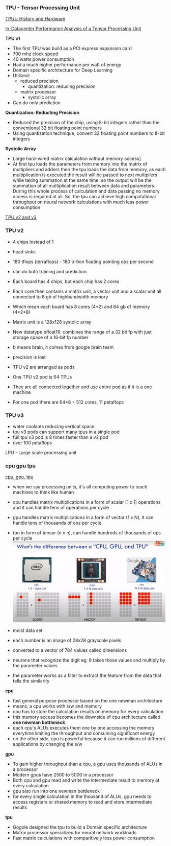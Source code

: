 ### TPU - Tensor Processing Unit

[TPUs: History and Hardware](https://www.youtube.com/watch?v=MXxN4fv01c8)

[In-Datacenter Performance Analysis of a Tensor Processing Unit](https://arxiv.org/abs/1704.04760)

**TPU v1**

- The first TPU was build as a PCI express expansion card
- 700 mhz clock speed
- 40 watts power consumption
- Had a much higher performance per watt of energy
- Domain specific architecture for Deep Learning
- Utilized:
  - reduced precision
    - quantization: reducing precision
  - matrix processor
    - systolic array
- Can do only prediction

**Quantization: Reducting Precision**

- Reduced the precision of the chip, using 8-bit integers rather than
  the conventional 32 bit floating point numbers
- Using quantization technique, convert 32 floating point numbers to 8-bit integers

**Systolic Array**

- Large hard-wired matrix calculation without memory access]
- At first tpu loads the parameters from memory into the matrix of multipliers
  and adders then the tpu loads the data from memory, as each multiplication is
  executed the result will be passed to next multipliers while taking summation
  at the same time. so the output will be the summation of all multiplication result
  between data and parameters. During this whole process of calculation and data passing
  no memory access is required at all. So, the tpu can achieve high computational throughput
  on neural network calculations with much less power consumption

[TPU v2 and v3](https://www.youtube.com/watch?v=kBjYK3K3P6M)

### TPU v2

- 4 chips instead of 1
- head sinks
- 180 tflops (terraflops) - 180 trillion floating pointing ops per second
- can do both training and prediction
- Each board has 4 chips, but each chip has 2 cores
- Each core then contains a matrix unit, a vector unit and a scalar unit all
  connected to 8 gb of highbandwidth memory
- Which mean each board has 8 cores (4\*2) and 64 gb of memory (4\*2\*8)
- Matrix unit is a 128x128 systolic array
- New datatype bfloat16: combines the range of a 32 bit fp with just storage space of a 16-bit fp number
- b means brain, it comes from google brain team
- precision is lost

- TPU v2 are arranged as pods
- One TPU v2 pod is 64 TPUs
- They are all connected together and use entire pod as if it is a one machine
- For one pod there are 64\*8 = 512 cores, 11 petaflops

### TPU v3

- water coolants reducing vertical space
- tpu v3 pods can support many tpus in a single pod
- full tpu v3 pod is 8 times faster than a v2 pod
- over 100 petaflops

LPU - Large scale processing unit

### cpu gpu tpu

[cpu, gpu, tpu](https://www.youtube.com/watch?v=6ZDoFomU10A)

- when we say processing units, it's all computing power to teach machines to think like human

- cpu handles matrix multiplications in a form of scalar (1 x 1) operations and it can handle tens of operations per cycle
- gpu handles matrix multiplications in a form of vector (1 x N), it can handle tens of thousands of ops per cycle
- tpu in form of tensor (n x n), can handle hundreds of thousands of ops per cycle
  ![cpu, gpu, tpu](./cpu_gpu_tpu.png)

- mnist data set
- each number is an image of 28x28 grayscale pixels
- converted to a vector of 784 values called dimensions
- neurons that recognize the digit eg: 8 takes those values and multiply by the parameter values
- the parameter works as a filter to extract the feature from the data that tells the similarity

**cpu**

- fast general purpose processor based on the one newman architecture
- means, a cpu works with s/w and memory
- cpu has to store the calculation results on memory for every calculation
- this memory access becomes the downside of cpu architecture called **one newman bottleneck**
- each cpu's ALUs executes them one by one accessing the memory everytime limiting the throughput and consuming
  significant energy
- on the other side, cpu is powerful because it can run millions of different applications by changing the s/w

**gpu**

- To gain higher throughput than a cpu, a gpu uses thousands of ALUs in a processor
- Modern gpus have 2500 to 5000 in a processor
- Both cpu and gpu read and write the intermediate result to memory at every calculation
- gpu also run into one newman bottleneck
- for every single calculation in the thousand of ALUs, gpu needs to access registers or shared
  memory to read and store intermediate results

**tpu**

- Gogole designed the tpu to build a Domain specific architecture
- Matrix processor specialized for neural network workloads
- Fast matrix calculations with comparitively less power consumption
